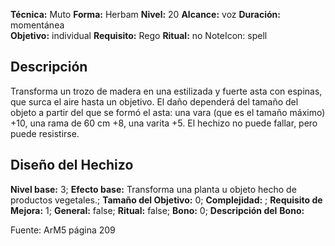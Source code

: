 
**Técnica:** Muto
**Forma:** Herbam
**Nivel:** 20
**Alcance:** voz 
**Duración:** momentánea  
**Objetivo:** individual
**Requisito:** Rego
**Ritual:** no
NoteIcon: spell




## Descripción 
<p>Transforma un trozo de madera en una estilizada y fuerte asta con espinas, que surca el aire hasta un objetivo. El daño dependerá del tamaño del objeto a partir del que se formó el asta: una vara (que es el tamaño máximo) +10, una rama de 60 cm +8, una varita +5. El hechizo no puede fallar, pero puede resistirse.</p>

## Diseño del Hechizo 

**Nivel base:** 3; **Efecto base:** Transforma una planta u objeto hecho de productos vegetales.;  **Tamaño del **Objetivo:**** 0; **Complejidad:** ; **Requisito de Mejora:** 1; **General:** false; **Ritual:** false; **Bono:** 0; **Descripción del** **Bono:** 

Fuente: ArM5 página 209